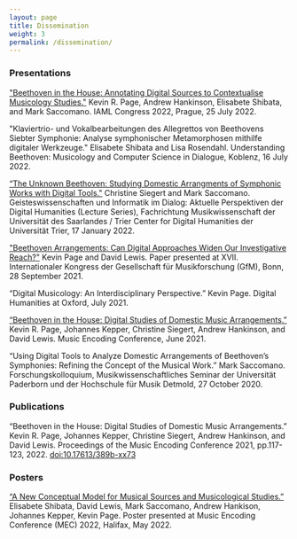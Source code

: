 ```yaml
---
layout: page
title: Dissemination
weight: 3
permalink: /dissemination/
---
```

<!-- <div style=
    "color:#063d0c;
    font-weight:bold;
    font-size:125%;
    line-height:1.5" > -->

### __Presentations__


["Beethoven in the House: Annotating Digital Sources to Contextualise Musicology Studies."](/assets/docs/Page-IAML2022-slides.pdf) Kevin R. Page, Andrew Hankinson, Elisabete Shibata, and Mark Saccomano. IAML Congress 2022, Prague, 25 July 2022.
<!--
with the link to the slides
["Klaviertrio- und Vokalbearbeitungen des Allegrettos von Beethovens Siebter Symphonie: Analyse symphonischer Metamorphosen mithilfe digitaler Werkzeuge."](/assets/docs/2022.07.16LR-ES.pdf) Elisabete Shibata and Lisa Rosendahl. Understanding Beethoven: Musicology and Computer Science in Dialogue, Koblenz, July 16, 2022. -->
"Klaviertrio- und Vokalbearbeitungen des Allegrettos von Beethovens Siebter Symphonie: Analyse symphonischer Metamorphosen mithilfe digitaler Werkzeuge." Elisabete Shibata and Lisa Rosendahl. Understanding Beethoven: Musicology and Computer Science in Dialogue, Koblenz, 16 July 2022.


[“The Unknown Beethoven: Studying Domestic Arrangments of Symphonic Works with Digital Tools."](/assets/docs/SaarbrueckenPresentation.pdf) Christine Siegert and Mark Saccomano. Geisteswissenschaften und Informatik im Dialog: Aktuelle Perspektiven der Digital Humanities (Lecture Series), Fachrichtung Musikwissenschaft der Universität des Saarlandes / Trier Center for Digital Humanities der Universität Trier, 17 January 2022.

["Beethoven Arrangements: Can Digital Approaches Widen Our Investigative Reach?"](/assets/docs/Page-GfM2021-slides.pdf) Kevin Page and David Lewis. Paper presented at XVII. Internationaler Kongress der Gesellschaft für Musikforschung (GfM), Bonn, 28 September 2021.

“Digital Musicology: An Interdisciplinary Perspective.” Kevin Page. Digital Humanities at Oxford, July 2021.

[“Beethoven in the House: Digital Studies of Domestic Music Arrangements.”](/assets/docs/Page-MEC2021-slides.pdf) Kevin R. Page, Johannes Kepper, Christine Siegert, Andrew Hankinson, and David Lewis. Music Encoding Conference, June 2021.

“Using Digital Tools to Analyze Domestic Arrangements of Beethoven’s Symphonies: Refining the Concept of the Musical Work.” Mark Saccomano. Forschungskolloquium, Musikwissenschaftliches Seminar der Universität Paderborn und der Hochschule für Musik Detmold, 27 October 2020.


### __Publications__

“Beethoven in the House: Digital Studies of Domestic Music Arrangements.” Kevin R. Page, Johannes Kepper, Christine Siegert, Andrew Hankinson, and David Lewis. Proceedings of the Music Encoding Conference 2021, pp.117-123, 2022. [doi:10.17613/389b-xx73](https://doi.org/10.17613/389b-xx73)

### __Posters__

[“A New Conceptual Model for Musical Sources and Musicological Studies.”](/assets/docs/MEC2022_Poster.pdf) Elisabete Shibata, David Lewis, Mark Saccomano, Andrew Hankison, Johannes Kepper, Kevin Page. Poster presented at Music Encoding Conference (MEC) 2022, Halifax, May 2022.



<!--
“Modeling Music for Musicologists: A Linked Open Data Approach.” Mark Saccomano, Elisabete Shibata, David Lewis, Andrew Hankinson, Kevin Page. Paper presented at Digital Humanities 2022 (DH2022), Tokyo, July 2022.

“Beethoven’s Large Scale Works outside the Concert Hall: Towards a Digital Representation of Domestic Arrangements.” Roundtable. 21st Quinquennial Congress of the International Musicological Society, (IMS 2022), Athens, August 2022.

"Beethoven in the House." Christine Siegert, et al., Paper presented at Jahrestagung der Gesellschaft für Musikforschung (GfM), Berlin, September, 2022.
-->
